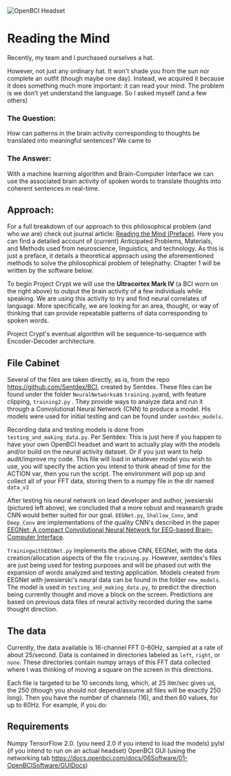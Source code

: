 ![OpenBCI Headset](https://static.wixstatic.com/media/85d932_b4959a41ef9f48a3ae36b4ae15a516c5~mv2.jpg/v1/fill/w_1500,h_842,al_c,q_90/85d932_b4959a41ef9f48a3ae36b4ae15a516c5~mv2.webp)

# Reading the Mind

Recently, my team and I purchased ourselves a hat. 

However, not just any ordinary hat. It won't shade you from the sun nor complete an outfit (though maybe one day). Instead, we acquired it because it does something much more important: it can read your mind. The problem is we don’t yet understand the language. So I asked myself (and a few others)


### The Question:

How can patterns in the brain activity corresponding to thoughts be translated into meaningful sentences? We came to 


### The Answer:

With a machine learning algorithm and Brain-Computer Interface we can use the associated brain activity of spoken words to translate thoughts into coherent sentences in real-time.

## Approach:
For a full breakdown of our approach to this philosophical problem (and who _we_ are) check out journal article: [Reading the Mind (Preface)](https://www.amindapplied.com/post/reading-the-mind-preface). Here you can find a detailed account of (current) Anticipated Problems, Materials, and Methods used from neuroscience, linguistics, and technology. As this is just a preface, it details a theoretical approach using the aforementioned methods to solve the philosophical problem of telephathy. Chapter 1 will be written by the software below.

To begin Project Crypt we will use the **Ultracortex Mark IV** (a BCI worn on the right above) to output the brain activity of a few individuals while speaking. We are using this activity to try and find neural correlates of language. More specifically, we are looking for an area, thought, or way of thinking that can provide repeatable patterns of data corresponding to spoken words. 

Project Crypt's eventual algorithm will be sequence-to-sequence with Encoder-Decoder architecture.

## File Cabinet
Several of the files are taken directly, as is, from the repo https://github.com/Sentdex/BCI, created by Sentdex. 
These files can be found under the folder `NeuralNetworks`as `training.py`and, with feature clipping, `training2.py` . 
They provide ways to analyze data and run it through a Convolutional Neural Network (CNN) to produce a model. His models were used for initial testing and can be found under `sentdex_models`.

Recording data and testing models is done from `testing_and_making_data.py`. Per Sentdex: This is just here if you happen to have your own OpenBCI headset and want to actually play with the models and/or build on the neural activity dataset. Or if you just want to help audit/improve my code. This file will load in whatever model you wish to use, you will specify the action you intend to think ahead of time for the ACTION var, then you run the script. The environment will pop up and collect all of your FFT data, storing them to a numpy file in the dir named `data_v3`

After testing his neural network on lead developer and author, jwesierski (pictured left above), we concluded that a more robust and reasearch grade CNN would better suited for our goal. `EEGNet.py`, `Shallow_Conv`, and `Deep_Conv` are implementations of the quality CNN's described in the paper [EEGNet: A compact Convolutional Neural Network for EEG-based Brain-Computer Interface](https://www.researchgate.net/publication/310953136_EEGNet_A_Compact_Convolutional_Network_for_EEG-based_Brain-Computer_Interfaces).

`TrainingwithEEGNet.py` implements the above CNN, EEGNet, with the data creation/allocation aspects of the file `training.py`. However, sentdex's files are just being used for testing purposes and will be phased out with the expansion of words analyzed and testing application. Models created from EEGNet with jwesierski's neural data can be found in the folder `new_models`. The model is used in `testing_and_making_data.py`, to predict the direction being currently thought and move a block on the screen. Predictions are based on previous data files of neural activity recorded during the same thought direction.

## The data
Currently, the data available is 16-channel FFT 0-60Hz, sampled at a rate of about 25/second. Data is contained in directories labeled as `left`, `right`, or `none`. These directories contain numpy arrays of this FFT data collected where I was thinking of moving a square on the screen in this directions. 

Each file is targeted to be 10 seconds long, which, at 25 iter/sec gives us, the 250 (though you should not depend/assume all files will be exactly 250 long). Then you have the number of channels (16), and then 60 values, for up to 60Hz. For example, if you do: 

## Requirements
Numpy
TensorFlow 2.0. (you need 2.0 if you intend to load the models)
pylsl (if you intend to run on an actual headset)
OpenBCI GUI (using the networking tab https://docs.openbci.com/docs/06Software/01-OpenBCISoftware/GUIDocs)
